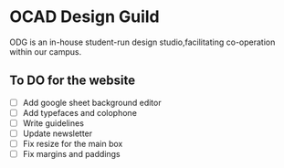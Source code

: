 # OCAD Design Guild

ODG is an in-house student-run design studio,facilitating co-operation within our campus.

## To DO for the website

- [ ] Add google sheet background editor
- [ ] Add typefaces and colophone
- [ ] Write guidelines
- [ ] Update newsletter
- [ ] Fix resize for the main box
- [ ] Fix margins and paddings
